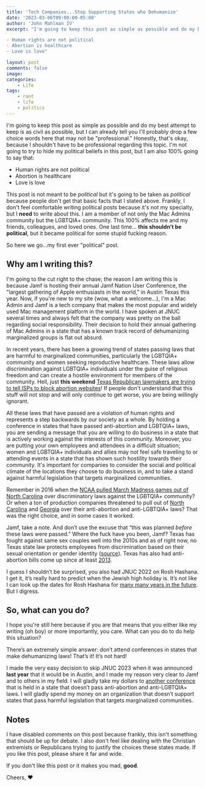 ```yaml
---
title: 'Tech Companies...Stop Supporting States who Dehumanize'
date: '2023-03-06T09:00:00-05:00'
author: 'John Mahlman IV'
excerpt: "I'm going to keep this post as simple as possible and do my best attempt to keep is as civil as possible, but I can already tell you I'll probably drop a few choice words here that may not be \"professional.\" Honestly, that's okay, because I shouldn't have to be professional regarding this topic. I'm not going to try to hide my political beliefs in this post, but I am also 100% going to say that:

- Human rights are not political
- Abortion is healthcare
- Love is love"

layout: post
comments: false
image: 
categories:
    - Life
tags:
    - rant
    - life
    - politics
---
```


I'm going to keep this post as simple as possible and do my best attempt to keep is as civil as possible, but I can already tell you I'll probably drop a few choice words here that may not be "professional." Honestly, that's okay, because I shouldn't have to be professional regarding this topic. I'm not going to try to hide my political beliefs in this post, but I am also 100% going to say that:

- Human rights are not political
- Abortion is healthcare
- Love is love

This post is not meant to be *political* but it's going to be taken as *political* because people don't get that basic facts that I stated above. Frankly, I don't feel comfortable writing political posts because it's not my specialty, but I **need** to write about this. I am a member of not only the Mac Admins community but the LGBTQIA+ community. This 100% affects me and my friends, colleagues, and loved ones. One last time… **this shouldn’t be political**, but it became political for some stupid fucking reason.

So here we go...my first ever "political" post.

## Why am I writing this?

I'm going to the cut right to the chase; the reason I am writing this is because Jamf is hosting their annual Jamf Nation User Conference, the "largest gathering of Apple enthusiasts in the world," in Austin Texas this year. Now, if you're new to my site (wow, what a welcome...), I'm a Mac Admin and Jamf is a tech company that makes the most popular and widely used Mac management platform in the world. I have spoken at JNUC several times and always felt that the company was pretty on the ball regarding social responsibility. Their decision to hold their annual gathering of Mac Admins in a state that has a known track record of dehumanizing marginalized groups is flat out absurd.

In recent years, there has been a growing trend of states passing laws that are harmful to marginalized communities, particularly the LGBTQIA+ community and women seeking reproductive healthcare. These laws allow discrimination against LGBTQIA+ individuals under the guise of religious freedom and can create a hostile environment for members of the community. Hell, just **this weekend** [Texas Republican lawmakers are trying to tell ISPs to block abortion websites](https://arstechnica.com/tech-policy/2023/03/texas-republican-wants-isps-to-block-a-wide-range-of-abortion-websites/)! If people don't understand that this stuff will not stop and will only continue to get worse, you are being willingly ignorant.

All these laws that have passed are a violation of human rights and represents a step backwards by our society as a whole. By holding a conference in states that have passed anti-abortion and LGBTQIA+ laws, you are sending a message that you are willing to do business in a state that is actively working against the interests of this community. Moreover, you are putting your own employees and attendees in a difficult situation; women and LGBTQIA+ individuals and allies may not feel safe traveling to or attending events in a state that has shown such hostility towards their community. It's important for companies to consider the social and political climate of the locations they choose to do business in, and to take a stand against harmful legislation that targets marginalized communities.

Remember in 2016 when the [NCAA pulled March Madness games out of North Carolina](https://www.nbcnews.com/feature/nbc-out/ncaa-pulls-seven-championships-out-north-carolina-over-hb2-n647386) over discriminatory laws against the LGBTQIA+ community? Or when a ton of production companies threatened to pull out of [North Carolina](https://www.hollywoodreporter.com/tv/tv-news/netflix-wont-film-tv-show-north-carolina-due-states-anti-lgbtq-law-1175306/) and [Georgia](https://www.cbc.ca/news/world/discriminate-gender-identity-corporate-power-1.3527577) over their anti-abortion and anti-LGBTQIA+ laws? That was the right choice, and in some cases it worked.

Jamf, take a note. And don’t use the excuse that “this was planned *before* these laws were passed.” Where the fuck have you been, Jamf? Texas has fought against same sex couples well into the 2010s and as of right now, no Texas state law protects employees from discrimination based on their sexual orientation or gender identity ([source]( http://www.statutes.legis.state.tx.us/Docs/LA/htm/LA.21.htm#21.051)). Texas has also had anti-abortion bills come up since at least [2013]( https://archive.thinkprogress.org/texas-legislators-file-radical-fetal-heartbeat-bill-to-ban-abortion-after-just-six-weeks-e641c8c7cbd1/).

I guess I shouldn’t be surprised, you also had JNUC 2022 on Rosh Hashana. I get it, it’s really hard to predict when the Jewish high holiday is. It’s not like I can look up the dates for Rosh Hashana for [many many years in the future]( https://www.hebcal.com/holidays/rosh-hashana-2500). But I digress.

## So, what can **you** do?

I hope you're still here because if you are that means that you either like my writing (oh boy) or more importantly, you care. What can you do to do help this situation?

There’s an extremely simple answer: don’t attend conferences in states that make dehumanizing laws! That’s it! It’s not hard! 

I made the very easy decision to skip JNUC 2023 when it was announced **last year** that it would be in Austin, and I made my reason very clear to Jamf and to others in my field. I will gladly take my dollars to [another conference]( https://macadmins.psu.edu) that is held in a state that doesn’t pass anti-abortion and anti-LGBTQIA+ laws. I will gladly spend my money on an organization that doesn’t support states that pass harmful legislation that targets marginalized communities.

## Notes

I have disabled comments on this post because frankly, this isn't something that should be up for debate. I also don't feel like dealing with the Christian extremists or Republicans trying to justify the choices these states made. If you like this post, please share it far and wide. 

If you don't like this post or it makes you mad, **good**.

Cheers,
❤️
